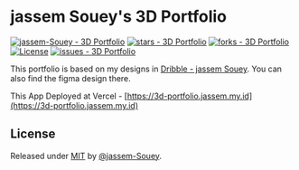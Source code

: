 # jassem Souey's 3D Portfolio

[![jassem-Souey - 3D Portfolio](https://img.shields.io/static/v1?label=jassem-Souey&message=3d-portfolio&color=blue&logo=github)](https://github.com/jassem-Souey/3d-portfolio "Go to GitHub repo") [![stars - 3D Portfolio](https://img.shields.io/github/stars/jassem-Souey/3d-portfolio?style=social)](https://github.com/jassem-Souey/3d-portfolio)
[![forks - 3D Portfolio](https://img.shields.io/github/forks/jassem-Souey/3d-portfolio?style=social)](https://github.com/jassem-Souey/3d-portfolio) [![License](https://img.shields.io/badge/License-MIT-blue)](#license) [![issues - 3D Portfolio](https://img.shields.io/github/issues/jassem-Souey/3d-portfolio)](https://github.com/jassem-Souey/3d-portfolio/issues)

This portfolio is based on my designs in [Dribble - jassem Souey](https://dribbble.com/shots/21642242-3D-Theme-Portfolio-Website?utm_source=Clipboard_Shot&utm_campaign=jassem-Souey&utm_content=3D%20Theme%20Portfolio%20Website&utm_medium=Social_Share&utm_source=Clipboard_Shot&utm_campaign=jassem-Souey&utm_content=3D%20Theme%20Portfolio%20Website&utm_medium=Social_Share). You can also find the figma design there.

This App Deployed at Vercel - [https://3d-portfolio.jassem.my.id](https://3d-portfolio.jassem.my.id)

## License

Released under [MIT](/LICENSE) by [@jassem-Souey](https://github.com/jassem-Souey).
